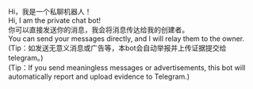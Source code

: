 Hi，我是一个私聊机器人！  
Hi, I am the private chat bot!  
你可以直接发送你的消息，我会将消息传达给我的创建者。  
You can send your messages directly, and I will relay them to the owner.  
(Tip：如发送无意义消息或广告等，本bot会自动举报并上传证据提交给telegram。)  
(Tip：If you send meaningless messages or advertisements, this bot will automatically report and upload evidence to Telegram.) 
